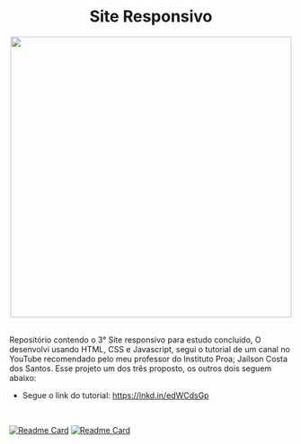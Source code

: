 <div align="center">
  
# Site Responsivo
</div>

<div align="center">
  
<img src="https://cdn.streamelements.com/uploads/185e35ed-f451-442c-be5d-3e8af40935ad.gif" width="500px">
  
</div><br>

Repositório contendo o 3° Site responsivo para estudo concluído, O desenvolvi usando HTML, CSS e Javascript, segui o tutorial de um canal no YouTube recomendado pelo meu professor do Instituto Proa; Jailson Costa dos Santos. Esse projeto um dos três proposto, os outros dois seguem abaixo:

- Segue o link do tutorial: https://lnkd.in/edWCdsGp

<br>
<div height="180em">
  
[![Readme Card](https://github-readme-stats.vercel.app/api/pin/?username=CamilaCSoares&repo=Projeto_Cafeteria&theme=dracula)](https://github.com/CamilaCSoares/Projeto_Cafeteria.git) 
[![Readme Card](https://github-readme-stats.vercel.app/api/pin/?username=CamilaCSoares&repo=Projeto_Mercearia&theme=dracula)](https://github.com/CamilaCSoares/Projeto_Mercearia.git)
  
<div>